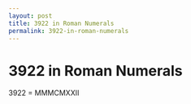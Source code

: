 ```yaml
---
layout: post
title: 3922 in Roman Numerals
permalink: 3922-in-roman-numerals
---
```


# 3922 in Roman Numerals

3922 = MMMCMXXII
